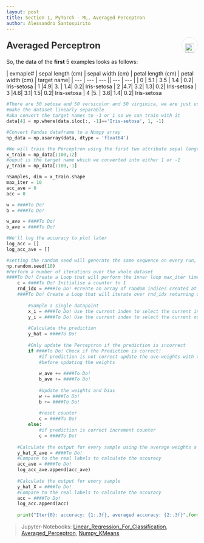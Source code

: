 ```yaml
---
layout: post
title: Section 1, PyTorch - ML, Averaged Perceptron
author: Alessandro Santospirito
---
```


<div class="section-header">
  <h2 id="pytorch--basics">Averaged Perceptron</h2>
  <a href="https://alessandrosantospirito.github.io/jupyterlite/notebooks/index.html?path=pytorch-tutorial%2Fsection1_numpy_ml%2Fsolutions%2FAveraged_Perceptron_Solutions.ipynb" class="jupyter" aria-label="Open in JupyterLab" target="_blank">
    <img src="{{ site.url }}/images/jupyter-logo.png" alt="Jupyter Logo">
  </a>
</div>

<style>
.section-header {
  display: flex;
  align-items: center;
  justify-content: space-between;
}

#pytorch--basics {
  margin: 0;
  margin-right: 15px;
  font-size: 24px;
  color: #333;
}

.jupyter {
  display: inline-flex;
  align-items: center;
  justify-content: center;
  width: 40px;
  height: 40px;
  border: 1px solid #e0e0e0;
  border-radius: 50%;
  transition: all 0.3s ease;
  background-color: white;
}

.jupyter:hover {
  box-shadow: 0 4px 8px rgba(0,0,0,0.1);
  transform: translateY(-2px);
}

.jupyter img {
  margin-top: 1rem;
  width: 1.5rem;
  height: 1.5rem;
}
</style>

So, the data of the **first** 5 examples looks as follows:

| exmaple# | sepal length (cm) | sepal width (cm) | petal length (cm) | petal width (cm) | target name|
| --- | --- | --- || --- | --- |
| 0 | 5.1 | 3.5 | 1.4 |  0.2|  Iris-setosa
| 1 |4.9|  3. |  1.4|  0.2|  Iris-setosa
| 2 |4.7|  3.2|  1.3|  0.2|  Iris-setosa
| 3 |4.6|  3.1|  1.5|  0.2|  Iris-setosa
| 4 |5. |  3.6|  1.4|  0.2|  Iris-setosa


```python
#There are 50 setosa and 50 versicolor and 50 virginica, we are just using setosa and versicolor 
#make the dataset linearly separable
#aka convert the target names to -1 or 1 so we can train with it
data[4] = np.where(data.iloc[:, -1]=='Iris-setosa', 1, -1)

#Convert Pandas dataframe to a Numpy array
np_data = np.asarray(data, dtype = 'float64')

#We will train the Perceptron using the first two attribute sepal length and sepal width
x_train = np_data[:100,:2]
#ouput is the target name which we converted into either 1 or -1
y_train = np_data[:100,-1]

nSamples, dim = x_train.shape
max_iter = 10
acc_ave = 0
acc = 0

w = ####To Do! 
b = ####To Do! 

w_ave = ####To Do! 
b_ave = ####To Do! 

#We'll log the accuracy to plot later 
log_acc = []
log_acc_ave = []

#setting the random seed will generate the same sequence on every run, making it possible to reproduce randomization
np.random.seed(10) 
#Perform a number of iterations over the whole dataset
####To Do! Create a Loop that will perform the inner loop max_iter times!
    c = ####To Do! Initialise a counter to 1
    rnd_idx = ####To Do! #create an array of random indices created at the start of every epoch
    ####To Do! Create a Loop that will iterate over rnd_idx returning one index at a time!
        
        #Sample a single datapoint
        x_i = ####To Do! Use the current index to select the current input TRAINING data point
        y_i = ####To Do! Use the current index to select the current output TRAINING data point
        
        #Calculate the prediction
        y_hat = ####To Do! 
        
        #Only update the Perceptron if the prediction is incorrect
        if ####To Do! Check if the Prediction is correct!
            #if prediction is not correct update the ave-weights with the old weights
            #before updating the weights
            
            w_ave += ####To Do! 
            b_ave += ####To Do! 
            
            #Update the weights and bias
            w += ####To Do! 
            b += ####To Do! 
        
            #reset counter
            c = ####To Do! 
        else:
            #if prediction is correct increment counter
            c = ####To Do! 
                    
    #Calculate the output for every sample using the average weights a bias
    y_hat_X_ave = ####To Do! 
    #Compare to the real labels to calculate the accuracy
    acc_ave = ####To Do! 
    log_acc_ave.append(acc_ave)
    
    #Calculate the output for every sample
    y_hat_X = ####To Do! 
    #Compare to the real labels to calculate the accuracy
    acc = ####To Do! 
    log_acc.append(acc)
    
    print("Iter{0}: accuracy: {1:.3f}, averaged accuracy: {2:.3f}".format(cur_iter+1, acc, acc_ave))  
```

> Jupyter-Notebooks: [Linear_Regression_For_Classification](http://localhost:8888/notebooks/pytorch-tutorial/section1_numpy_ml/notebooks/Linear_Regression_For_Classification.ipynb), [Averaged_Perceptron](http://localhost:8888/notebooks/pytorch-tutorial/section1_numpy_ml/notebooks/Averaged_Perceptron.ipynb), [Numpy_KMeans](http://localhost:8888/notebooks/pytorch-tutorial/section1_numpy_ml/notebooks/Numpy_KMeans.ipynb)

